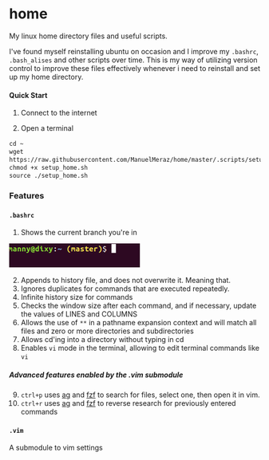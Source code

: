 # home

My linux home directory files and useful scripts. 

I've found myself reinstalling ubuntu on occasion and I improve my `.bashrc`, `.bash_alises` and other scripts over time. This is my way of utilizing version control to improve these files effectively whenever i need to reinstall and set up my home directory.

#### Quick Start

1. Connect to the internet

2. Open a terminal
 ```
cd ~
wget https://raw.githubusercontent.com/ManuelMeraz/home/master/.scripts/setup_home.sh
chmod +x setup_home.sh
source ./setup_home.sh
```

### Features

#### `.bashrc` 
1. Shows the current branch you're in

![Display git branch in terminal](.images/show_git_branch.png)

2. Appends to history file, and does not overwrite it. Meaning that.
3. Ignores duplicates for commands that are executed repeatedly.
4. Infinite history size for commands
5. Checks the window size after each command, and if necessary, update the values of LINES and COLUMNS
6. Allows the use of `**` in a pathname expansion context and will match all files and zero or more directories and subdirectories
7. Allows cd'ing into a directory without typing in cd
8. Enables `vi` mode in the terminal, allowing to edit terminal commands like `vi`

##### Advanced features enabled by the .vim submodule 

9. `ctrl+p` uses [ag](https://github.com/ggreer/the_silver_searcher) and [fzf](https://github.com/junegunn/fzf) to search for files, select one, then open it in vim.
10. `ctrl+r` uses [ag](https://github.com/ggreer/the_silver_searcher) and [fzf](https://github.com/junegunn/fzf) to reverse research for previously entered commands

#### `.vim`
A submodule to vim settings
